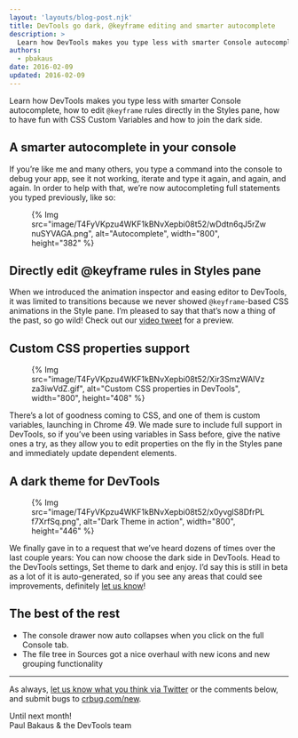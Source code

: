 ```yaml
---
layout: 'layouts/blog-post.njk'
title: DevTools go dark, @keyframe editing and smarter autocomplete 
description: >
  Learn how DevTools makes you type less with smarter Console autocomplete, how to edit @keyframe rules directly in the Styles pane, how to have fun with CSS Custom Variables and how to join the dark side.
authors:
  - pbakaus
date: 2016-02-09
updated: 2016-02-09
---
```


Learn how DevTools makes you type less with smarter Console autocomplete, how to edit `@keyframe` rules directly in the Styles pane, how to have fun with CSS Custom Variables and how to join the dark side.

## A smarter autocomplete in your console

If you’re like me and many others, you type a command into the console to debug your app, see it not working, iterate and type it again, and again, and again. In order to help with that, we’re now autocompleting full statements you typed previously, like so:

<figure>
{% Img src="image/T4FyVKpzu4WKF1kBNvXepbi08t52/wDdtn6qJ5rZwnuSYVAGA.png", alt="Autocomplete", width="800", height="382" %}
</figure>

## Directly edit @keyframe rules in Styles pane

When we introduced the animation inspector and easing editor to DevTools, it was limited to transitions because we never showed `@keyframe`-based CSS animations in the Style pane. I’m pleased to say that that’s now a thing of the past, so go wild! Check out our [video tweet](https://twitter.com/ChromeDevTools/status/694966453376675840) for a preview.

## Custom CSS properties support

<figure>
{% Img src="image/T4FyVKpzu4WKF1kBNvXepbi08t52/Xir3SmzWAlVzza3iwVdZ.gif", alt="Custom CSS properties in DevTools", width="800", height="408" %}
</figure>


There’s a lot of goodness coming to CSS, and one of them is custom variables, launching in Chrome 49. We made sure to include full support in DevTools, so if you’ve been using variables in Sass before, give the native ones a try, as they allow you to edit properties on the fly in the Styles pane and immediately update dependent elements.

## A dark theme for DevTools

<figure>
{% Img src="image/T4FyVKpzu4WKF1kBNvXepbi08t52/x0yvglS8DfrPLf7XrfSq.png", alt="Dark Theme in action", width="800", height="446" %}
</figure>

We finally gave in to a request that we’ve heard dozens of times over the last couple years: You can now choose the dark side in DevTools. Head to the DevTools settings, Set theme to dark and enjoy. I’d say this is still in beta as a lot of it is auto-generated, so if you see any areas that could see improvements, definitely [let us know](https://crbug.com/new)!

## The best of the rest

  * The console drawer now auto collapses when you click on the full Console tab.
  * The file tree in Sources got a nice overhaul with new icons and new grouping functionality

- - -

As always, [let us know what you think via 
Twitter](https://twitter.com/intent/tweet?text=%40ChromeDevTools) or the 
comments below, and submit bugs to [crbug.com/new](https://crbug.com/new).

Until next month!  
Paul Bakaus & the DevTools team

